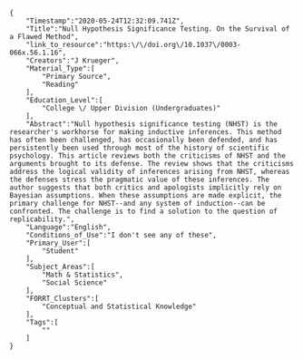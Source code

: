 
    {
        "Timestamp":"2020-05-24T12:32:09.741Z",
        "Title":"Null Hypothesis Significance Testing. On the Survival of a Flawed Method",
        "link_to_resource":"https:\/\/doi.org\/10.1037\/0003-066x.56.1.16",
        "Creators":"J Krueger",
        "Material_Type":[
            "Primary Source",
            "Reading"
        ],
        "Education_Level":[
            "College \/ Upper Division (Undergraduates)"
        ],
        "Abstract":"Null hypothesis significance testing (NHST) is the researcher's workhorse for making inductive inferences. This method has often been challenged, has occasionally been defended, and has persistently been used through most of the history of scientific psychology. This article reviews both the criticisms of NHST and the arguments brought to its defense. The review shows that the criticisms address the logical validity of inferences arising from NHST, whereas the defenses stress the pragmatic value of these inferences. The author suggests that both critics and apologists implicitly rely on Bayesian assumptions. When these assumptions are made explicit, the primary challenge for NHST--and any system of induction--can be confronted. The challenge is to find a solution to the question of replicability.",
        "Language":"English",
        "Conditions_of_Use":"I don't see any of these",
        "Primary_User":[
            "Student"
        ],
        "Subject_Areas":[
            "Math & Statistics",
            "Social Science"
        ],
        "FORRT_Clusters":[
            "Conceptual and Statistical Knowledge"
        ],
        "Tags":[
            ""
        ]
    }
